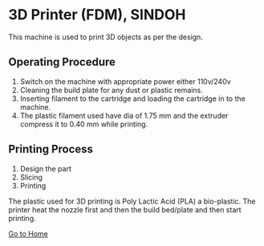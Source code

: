 # 3D Printer (FDM), SINDOH


This machine is used to print 3D objects as per the design.

## Operating Procedure

1. Switch on the machine with appropriate power either 110v/240v 
2. Cleaning the build plate for any dust or plastic remains.
3. Inserting filament to the cartridge and loading the cartridge in to the machine.
4. The plastic filament used have dia of 1.75 mm and the extruder compress it to 0.40 mm while printing.

## Printing Process

1. Design the part
2. Slicing
3. Printing

The plastic used for 3D printing is Poly Lactic Acid (PLA) a bio-plastic. The printer heat the nozzle first and then the build bed/plate and then start printing.

[Go to Home](readme.md)


